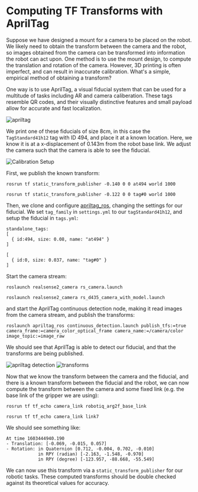 # Computing TF Transforms with AprilTag

Suppose we have designed a mount for a camera to be placed on the robot. We
likely need to obtain the transform between the camera and the robot, so images
obtained from the camera can be transformed into information the robot can act
upon. One method is to use the mount design, to compute the translation and
rotation of the camera. However, 3D printing is often imperfect, and can result
in inaccurate calibration. What's a simple, empirical method of obtaining a
transform?

One way is to use AprilTag, a visual fiducial system that can be used for a
multitude of tasks including AR and camera caliberation. These tags resemble QR
codes, and their visually distinctive features and small payload allow for
accurate and fast localization.

![apriltag](images/apriltag.png)

We print one of these fiducials of size 8cm, in this case the `TagStandard41h12` tag with ID
494, and place it at a known location. Here, we know it is at a x-displacement
of 0.143m from the robot base link. We adjust the camera such that the camera is
able to see the fiducial.

![Calibration Setup](images/calibration_setup.png)

First, we publish the known transform:

```
rosrun tf static_transform_publisher -0.140 0 0 at494 world 1000

rosrun tf static_transform_publisher -0.122 0 0 tag#0 world 1000
```

Then, we clone and configure [apriltag_ros](https://github.com/AprilRobotics/apriltag_ros/), changing the settings for our fiducial. We set `tag_family` in `settings.yml` to our `tagStandard41h12`, and setup the fiducial in `tags.yml`:

```
standalone_tags:
[
  { id:494, size: 0.08, name: "at494" }
]

[
  { id:0, size: 0.037, name: "tag#0" }
]

```

Start the camera stream:

```
roslaunch realsense2_camera rs_camera.launch

roslaunch realsense2_camera rs_d435_camera_with_model.launch
```

and start the AprilTag continuous detection node, making it read images from the camera stream, and publish the transforms:

```
roslaunch apriltag_ros continuous_detection.launch publish_tfs:=true camera_frame:=camera_color_optical_frame camera_name:=/camera/color image_topic:=image_raw
```

We should see that AprilTag is able to detect our fiducial, and that the transforms are being published.

![apriltag detection](images/apriltag_detection.png)
![transforms](images/tfs.png)

Now that we know the transform between the camera and the fiducial, and there is a known transform between the fiducial and the robot, we can now compute the transform between the camera and some fixed link (e.g. the base link of the gripper we are using):

```
rosrun tf tf_echo camera_link robotiq_arg2f_base_link

rosrun tf tf_echo camera_link link7

```

We should see something like:

```
At time 1603444940.190
- Translation: [-0.069, -0.015, 0.057]
- Rotation: in Quaternion [0.712, -0.004, 0.702, -0.010]
            in RPY (radian) [-2.163, -1.548, -0.970]
            in RPY (degree) [-123.957, -88.668, -55.549]
```

We can now use this transform via a `static_transform_publisher` for our robotic tasks. These computed transforms should be double checked against its theoretical values for accuracy. 
